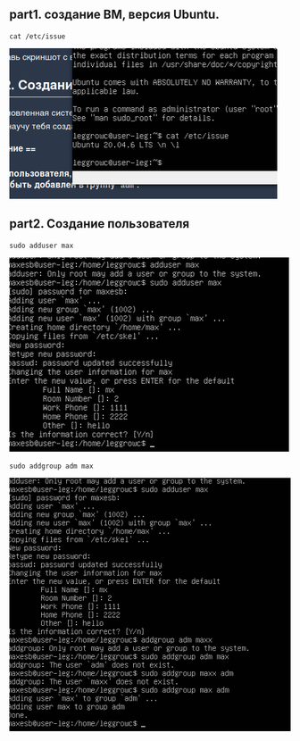 ## part1. создание ВМ, версия Ubuntu.

```
cat /etc/issue
```

![img1](img/part1.1.png)

## part2. Создание пользователя

```
sudo adduser max
```

![img1](img/part2.1.png)
```
sudo addgroup adm max
```

![img1](img/part2.2.png)
